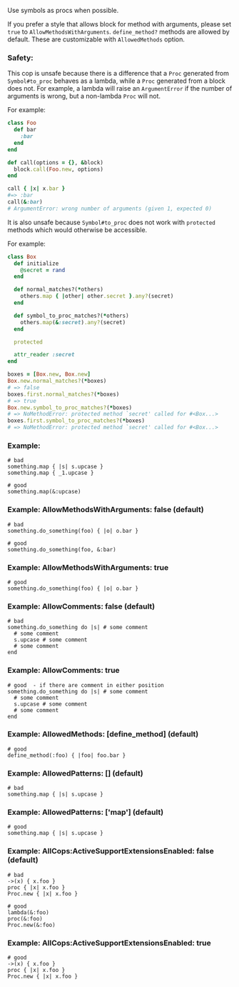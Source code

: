Use symbols as procs when possible.

If you prefer a style that allows block for method with arguments,
please set `true` to `AllowMethodsWithArguments`.
`define_method?` methods are allowed by default.
These are customizable with `AllowedMethods` option.

### Safety:

This cop is unsafe because there is a difference that a `Proc`
generated from `Symbol#to_proc` behaves as a lambda, while
a `Proc` generated from a block does not.
For example, a lambda will raise an `ArgumentError` if the
number of arguments is wrong, but a non-lambda `Proc` will not.

For example:

```ruby
class Foo
  def bar
    :bar
  end
end

def call(options = {}, &block)
  block.call(Foo.new, options)
end

call { |x| x.bar }
#=> :bar
call(&:bar)
# ArgumentError: wrong number of arguments (given 1, expected 0)
```

It is also unsafe because `Symbol#to_proc` does not work with
`protected` methods which would otherwise be accessible.

For example:

```ruby
class Box
  def initialize
    @secret = rand
  end

  def normal_matches?(*others)
    others.map { |other| other.secret }.any?(secret)
  end

  def symbol_to_proc_matches?(*others)
    others.map(&:secret).any?(secret)
  end

  protected

  attr_reader :secret
end

boxes = [Box.new, Box.new]
Box.new.normal_matches?(*boxes)
# => false
boxes.first.normal_matches?(*boxes)
# => true
Box.new.symbol_to_proc_matches?(*boxes)
# => NoMethodError: protected method `secret' called for #<Box...>
boxes.first.symbol_to_proc_matches?(*boxes)
# => NoMethodError: protected method `secret' called for #<Box...>
```

### Example:
    # bad
    something.map { |s| s.upcase }
    something.map { _1.upcase }

    # good
    something.map(&:upcase)

### Example: AllowMethodsWithArguments: false (default)
    # bad
    something.do_something(foo) { |o| o.bar }

    # good
    something.do_something(foo, &:bar)

### Example: AllowMethodsWithArguments: true
    # good
    something.do_something(foo) { |o| o.bar }

### Example: AllowComments: false (default)
    # bad
    something.do_something do |s| # some comment
      # some comment
      s.upcase # some comment
      # some comment
    end

### Example: AllowComments: true
    # good  - if there are comment in either position
    something.do_something do |s| # some comment
      # some comment
      s.upcase # some comment
      # some comment
    end

### Example: AllowedMethods: [define_method] (default)
    # good
    define_method(:foo) { |foo| foo.bar }

### Example: AllowedPatterns: [] (default)
    # bad
    something.map { |s| s.upcase }

### Example: AllowedPatterns: ['map'] (default)
    # good
    something.map { |s| s.upcase }

### Example: AllCops:ActiveSupportExtensionsEnabled: false (default)
    # bad
    ->(x) { x.foo }
    proc { |x| x.foo }
    Proc.new { |x| x.foo }

    # good
    lambda(&:foo)
    proc(&:foo)
    Proc.new(&:foo)

### Example: AllCops:ActiveSupportExtensionsEnabled: true
    # good
    ->(x) { x.foo }
    proc { |x| x.foo }
    Proc.new { |x| x.foo }
